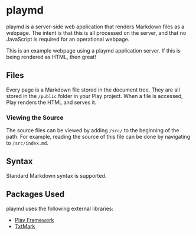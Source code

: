 # playmd
playmd is a server-side web application that renders Markdown files as a webpage. The intent is that this is all
processed on the server, and that no JavaScript is required for an operational webpage.

This is an example webpage using a playmd application server. If this is being rendered as HTML, then great!

## Files
Every page is a Markdown file stored in the document tree. They are all stored in the `/public` folder in your Play
project. When a file is accessed, Play renders the HTML and serves it.

### Viewing the Source
The source files can be viewed by adding `/src/` to the beginning of the path. For example, reading the source of this
file can be done by navigating to `/src/index.md`.

## Syntax
Standard Markdown syntax is supported.

## Packages Used
playmd uses the following external libraries:

- [Play Framework](https://www.playframework.com)
- [TxtMark](https://github.com/rjeschke/txtmark)